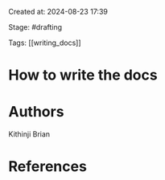 Created at: 2024-08-23 17:39

Stage: #drafting
 
Tags: [[writing_docs]]

# How to write the docs


# Authors
Kithinji Brian

# References
